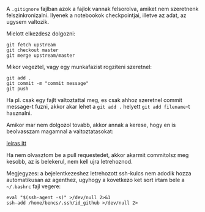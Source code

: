 A `.gitignore` fajlban azok a fajlok vannak felsorolva, amiket nem szeretnenk felszinkronizalni. Ilyenek a notebookok checkpointjai, illetve az adat, az ugysem valtozik.

Mielott elkezdesz dolgozni:

```
git fetch upstream
git checkout master
git merge upstream/master
```

Mikor vegeztel, vagy egy munkafazist rogziteni szeretnel:

```
git add .
git commit -m "commit message"
git push
```

Ha pl. csak egy fajlt valtoztattal meg, es csak ahhoz szeretnel commit message-t fuzni, akkor akar lehet a `git add .` helyett `git add filename`-t hasznalni.


Amikor mar nem dolgozol tovabb, akkor annak a kerese, hogy en is beolvasszam magamnal a valtoztatasokat:

[leiras itt](https://help.github.com/articles/creating-a-pull-request-from-a-fork/)

Ha nem olvasztom be a pull requestedet, akkor akarmit commitolsz meg kesobb, az is belekerul, nem kell ujra letrehoznod.

Megjegyzes: a bejelentkezeshez letrehozott ssh-kulcs nem adodik hozza automatikusan az agenthez, ugyhogy a kovetkezo ket sort irtam bele a `~/.bashrc` fajl vegere:

```
eval "$(ssh-agent -s)" >/dev/null 2>&1
ssh-add /home/bencs/.ssh/id_github >/dev/null 2>
```
